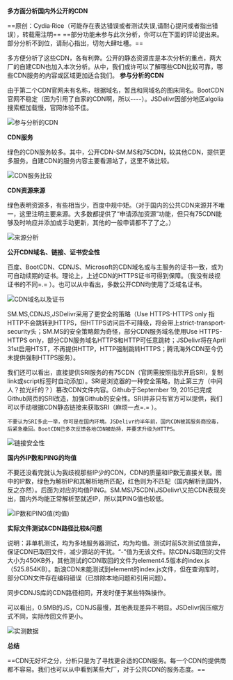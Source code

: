 

**多方面分析国内外公开的CDN**

==原创：Cydia·Rice（可能存在表达错误或者测试失误,请耐心提问或者指出错误），转载需注明==
==部分功能未参与此次分析，你可以在下面的评论提出来。部分分析不到位，请耐心指出，切勿大肆吐槽。==

多方便分析了这些CDN，各有利弊。公开的静态资源库是本次分析的重点，两大厂的自建CDN也加入本次分析。从中，我们或许可以了解哪些CDN比较可靠，哪些CDN服务的内容或区域更加适合我们。
**参与分析的CDN**

由于第二个CDN官网未有名称，根据域名，暂且和同域名的图床同名。BootCDN官网不稳定（因为引用了自家的CDN啊，所以----）。JSDelivr因部分地区algolia搜索框加载慢，官网体验不佳。

![参与分析的CDN](https://i.imgur.com/KZXcKdn.png)


**CDN服务**

绿色的CDN服务较多。其中，公开CDN-SM.MS和75CDN，较其他CDN，提供更多服务。自建CDN的服务内容主要看源站了，这里不做比较。

![CDN服务比较](https://i.imgur.com/wPgtWJA.png)

**CDN资源来源**

绿色表明资源多，有些相当少，百度中规中矩。（对于国内的公共CDN来源并不唯一，这里注明主要来源。大多数都提供了“申请添加资源”功能，但只有75CDN能够及时响应并添加或手动更新，其他的一般申请都不了了之。）

![来源分析](https://i.imgur.com/knArA36.png)

**公开CDN域名、链接、证书安全性**

百度、BootCDN、CDNJS、Microsoft的CDN域名或与主服务的证书一致，或为可自动续期的证书。理论上，上述CDN的HTTPS证书可得到保障。（我没有歧视证书的不同=.= ）。也可以从中看出，多数公开CDN均使用了泛域名证书。

![CDN域名以及证书](https://i.imgur.com/JUiNR7w.png)

SM.MS,CDNJS,JSDelivr采用了更安全的策略（Use HTTPS-HTTPS only 指 HTTP不会跳转到HTTPS，但HTTPS访问后不可降级，将会带上strict-transport-security头；SM.MS的安全策略颇为奇怪，部分CDN服务域名使用Use HTTPS-HTTPS only，部分CDN服务域名HTTPS和HTTP可任意跳转；JSDelivr将在April 31st启用HTST，不再提供HTTP，HTTP强制跳转HTTPS；腾讯海外CDN至今仍未提供强制HTTPS服务）。

我们还可以看出，直接提供SRI服务的有75CDN（官网需按照指示开启SRI，复制link或script标签时自动添加）。SRI是浏览器的一种安全策略，防止第三方（中间人？拉光纤的？）篡改CDN文件内容。Github于September 19, 2015已完成Github网页的SRI改造，加强Github的安全性。SRI并非只有官方可以提供，我们可以手动根据CDN静态链接来获取SRI（麻烦一点=.=  ）。

``` text
不要认为SRI多此一举，你可是在国内环境。JSDelivr约半年前，国内CDN被其服务商投毒，后紧急撤回。BootCDN已多次反馈各地CDN被劫持，并要求升级为HTTPS。
```

![链接安全性](https://i.imgur.com/ru73BuV.png)

**国内外IP数和PING的均值**

不要还没看完就认为我歧视那些IP少的CDN，CDN的质量和IP数无直接关联。图中的IP数，绿色为解析IP和其解析地所匹配，红色则为不匹配（国内解析到国外，反之亦然）。后面为对应的均值PING。SM.MS\75CDN\JSDelivr\又拍CDN表现突出，国内外均能正常解析至就近IP，所以其PING值也较低。

![IP数和PING值(均值)](https://i.imgur.com/QSNnewq.png)

**实际文件测试&CDN路径比较&问题**

说明：非单机测试，均为多地服务器测试，均为均值。测试时前5次测试值放弃，保证CDN已取回文件，减少源站的干扰。“-”值为无该文件。除CDNJS取回的文件大小为450KB外，其他测试的CDN取回的文件为element4.5版本的index.js（525.854KB）。新浪CDN未能测试到element的index.js文件，但在查询库时，部分CDN文件存在编码错误（已排除本地问题和引用问题）。

同步CDNJS库的CDN路径相同，开发时便于某些特殊操作。

可以看出，0.5MB的JS，CDNJS最慢，其他表现差异不明显。JSDelivr因压缩方式不同，实际传回文件更小。

![实测数据](https://i.imgur.com/iBAszoe.png)

**总结**

==CDN无好坏之分，分析只是为了寻找更合适的CDN服务。每一个CDN的提供商都不容易。我们也可以从中看到某些大厂，对于公共CDN的服务态度。==

